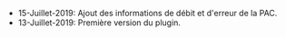 * 15-Juillet-2019: Ajout des informations de débit et d'erreur de la PAC.
* 13-Juillet-2019: Première version du plugin.
